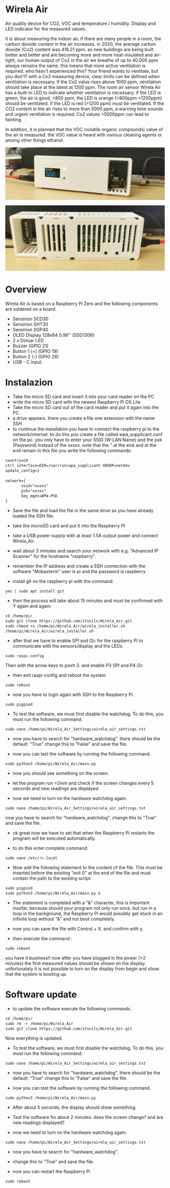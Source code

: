 # Wirela Air
Air quality device for CO2, VOC and temperature / humidity. Display and LED indicator for the measured values.

It is about measuring the indoor air. if there are many people in a room, the carbon dioxide content in the air increases. in 2020, the average carbon dioxide (Co2) content was 416.21 ppm. as new buildings are being built better and better and are becoming more and more heat-insulated and air-tight, our human output of Co2 in the air we breathe of up to 40,000 ppm always remains the same. this means that more active ventilation is required. who hasn't experienced this? Your friend wants to ventilate, but you don't? with a Co2 measuring device, clear limits can be defined when ventilation is necessary. if the Co2 value rises above 1000 ppm, ventilation should take place at the latest at 1200 ppm. The room air sensor Wirela Air has a built-in LED to indicate whether ventilation is necessary. if the LED is green, the air is good, <800 ppm, the LED is orange (>800ppm <1200ppm) should be ventilated. if the LED is red (>1200 ppm) must be ventilated. If the CO2 content in the air rises to more than 5000 ppm, a warning tone sounds and urgent ventilation is required. Co2 values >5000ppm can lead to fainting. 

In addition, it is planned that the VOC (volatile organic compounds) value of the air is measured. the VOC value is heard with various cleaning agents or among other things ethanol.

![](Images/Wirela.PNG)

![](Images/Wirela%20back.PNG)

# Overview
Wirela Air is based on a Raspberry Pi Zero and the following components are soldered on a board.
* Sensirion SCD30
* Sensirion SHT30
* Sensirion SGP40
* OLED Display 128x64 0.96'' (SSD1306)
* 2 x Dotsar LED
* Buzzer (GPIO 21)
* Button 1 (+) (GPIO 19)
* Button 2 (-) (GPIO 26)
* USB - C input.


# Instalazion
* Take the micro SD card and insert it into your card reader on the PC
* write the micro SD card with the newest Raspberry Pi OS Lite
* Take the micro SD card out of the card reader and put it again into the PC.
* a drive appears. there you create a file one extension with the name SSH.
* to continue the installation you have to connect the raspberry pi to the network/internet. 
  to do this you create a file called wpa_supplicant.conf on the pc. you only have to enter your SSID (W-LAN Name) and the psk (Password) instead of the xxxxx. note that the " at the end and at the end remain
  in this file you write the following commands:
````
country=CH
ctrl_interface=DIR=/var/run/wpa_supplicant GROUP=netdev
update_config=1

network={
       ssid="xxxxx"
       psk="xxxxx"
       key_mgmt=WPA-PSK
}
````

* Save the file and load the file in the same drive as you have already loaded the SSH file.

* take the microSD card and put it into the Raspberry PI

* take a USB power supply with at least 1.5A output power and connect Wirela_Air.

* wait about 3 minutes and search your network with e.g. "Advanced IP Scanner" for the hostname "raspberry".

* remember the IP address and create a SSH connection with the software "Mobaxterm" user is pi and the password is raspberry

* install git on the raspberry pi with the command.

````
yes | sudo apt install git
````


* then the process will take about 15 minutes and must be confirmed with Y again and again: 

````
cd /home/pi/
sudo git clone https://github.com/itsnils/Wirela_Air.git
sudo chmod +x /home/pi/Wirela_Air/wirela_installer.sh
/home/pi/Wirela_Air/wirela_installer.sh
````

* after that we have to enable SPI and I2c for the raspberry Pi to communicate with the sensors/display and the LEDs.
````
sudo raspi-config
````
Then with the arrow keys to point 3.
and enable P3 SPI and P4 i2c

* then exit raspi-config and reboot the system
````
sudo reboot
````
* now you have to login again with SSH to the Raspberry Pi.
````
sudo pigpiod
````
* To test the software, we must first disable the watchdog. To do this, you must run the following command.

````
sudo nano /home/pi/Wirela_Air_Settings/wirela_air_settings.txt
````

* now you have to search for "hardware_watchdog".
there should be the default: "True"
change this to "False" and save the file.

* now you can test the software by running the following command.
````
sudo python3 /home/pi/Wirela_Air/main.py
````


* now you should see something on the screen.


* let the program run >2min and check if the screen changes every 5 seconds and new readings are displayed.

* now we need to turn on the hardware watchdog again.
````
sudo nano /home/pi/Wirela_Air_Settings/wirela_air_settings.txt
````

now you have to search for "hardware_watchdog".
change this to "True" and save the file.

* ok great now we have to set that when the Raspberry Pi restarts the program will be executed automatically.

* to do this enter complete command.
````
sudo nano /etc/rc.local
````

* Now add the following statement to the content of the file. This must be inserted before the existing "exit 0" at the end of the file and must contain the path to the existing script.
````
sudo pigpiod
sudo python3 /home/pi/Wirela_Air/main.py &
````
* The statement is completed with a "&" character, this is important insofar, because should your program not only run once, but run in a loop in the background, the Raspberry Pi would possibly get stuck in an infinite loop without "&" and not boot completely.

* now you can save the file with Control + X. and confirm with y.

* then execute the command :
````
sudo reboot
````
you have it business!!
now after you have plugged in the power (>2 minutes)
the first measured values should be shown on the display.
unfortunately it is not possible to turn on the display from begin and show that the system is booting up.


# Software update

* to update the software execute the following commands.
````
cd /home/pi/
sudo rm -r /home/pi/Wirela_Air
sudo git clone https://github.com/itsnils/Wirela_Air.git
````

Now everything is updated.
* To test the software, we must first disable the watchdog. To do this, you must run the following command.

````
sudo nano /home/pi/Wirela_Air_Settings/wirela_air_settings.txt
````

* now you have to search for "hardware_watchdog".
there should be the default: "True"
change this to "False" and save the file.

* now you can test the software by running the following command.
````
sudo python3 /home/pi/Wirela_Air/main.py
````

* After about 5 seconds, the display should show something.

* Test the software for about 2 minutes. does the screen change? and are new readings displayed?
* now we need to turn on the hardware watchdog again.
````
sudo nano /home/pi/Wirela_Air_Settings/wirela_air_settings.txt
````

* now you have to search for "hardware_watchdog".
* change this to "True" and save the file.

* now you can restart the Raspberry Pi
````
sudo reboot
````

